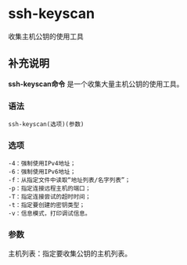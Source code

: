 ssh-keyscan
===

收集主机公钥的使用工具

## 补充说明

**ssh-keyscan命令** 是一个收集大量主机公钥的使用工具。

###  语法

```shell
ssh-keyscan(选项)(参数)
```

###  选项

```shell
-4：强制使用IPv4地址；
-6：强制使用IPv6地址；
-f：从指定文件中读取“地址列表/名字列表”；
-p：指定连接远程主机的端口；
-T：指定连接尝试的超时时间；
-t：指定要创建的密钥类型；
-v：信息模式，打印调试信息。
```

###  参数

主机列表：指定要收集公钥的主机列表。


<!-- Linux命令行搜索引擎：https://jaywcjlove.github.io/linux-command/ -->